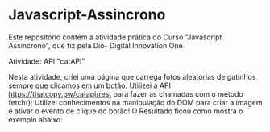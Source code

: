 # Javascript-Assincrono
Este repositório contém a atividade prática do Curso "Javascript Assíncrono", que fiz pela Dio- Digital Innovation One

Atividade: API "catAPI"

Nesta atividade, criei uma página que carrega fotos aleatórias de gatinhos sempre que clicamos em um botão.
Utilizei a API https://thatcopy.pw/catapi/rest para fazer as chamadas com o método fetch();
Utilizei conhecimentos na manipulação do DOM para criar a imagem e ativar o evento de clique do botão!
O Resultado ficou como mostra o exemplo abaixo:
